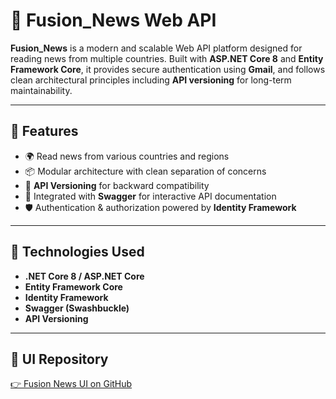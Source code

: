 # 📰 Fusion_News Web API

**Fusion_News** is a modern and scalable Web API platform designed for reading news from multiple countries. Built with **ASP.NET Core 8** and **Entity Framework Core**, it provides secure authentication using **Gmail**, and follows clean architectural principles including **API versioning** for long-term maintainability.

---

## 🌟 Features

- 🌍 Read news from various countries and regions
- 📦 Modular architecture with clean separation of concerns
- 🔄 **API Versioning** for backward compatibility
- 📘 Integrated with **Swagger** for interactive API documentation
- 🛡️ Authentication & authorization powered by **Identity Framework**

---

## 🧰 Technologies Used

- **.NET Core 8 / ASP.NET Core**
- **Entity Framework Core**
- **Identity Framework**
- **Swagger (Swashbuckle)**
- **API Versioning**

---

## 🔗 UI Repository

[👉 Fusion News UI on GitHub](https://github.com/XuHo-IT/FusionNews_UI)
